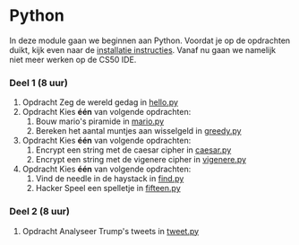 # Python

In deze module gaan we beginnen aan Python. Voordat je op de opdrachten duikt, kijk even naar de [installatie instructies](https://progik.mprog.nl/resources/python-installatie). Vanaf nu gaan we namelijk niet meer werken op de CS50 IDE.

### Deel 1 (8 uur)

1. <span class="label label-primary">Opdracht</span> Zeg de wereld gedag in [hello.py](/problems/python-hello)
2. <span class="label label-primary">Opdracht</span> Kies __één__ van volgende opdrachten:
    1. Bouw mario's piramide in [mario.py](/problems/python-mario)
    2. Bereken het aantal muntjes aan wisselgeld in [greedy.py](/problems/python-greedy)
3. <span class="label label-primary">Opdracht</span> Kies __één__ van volgende opdrachten:
    1. Encrypt een string met de caesar cipher in [caesar.py](/problems/python-caesar)
    2. Encrypt een string met de vigenere cipher in [vigenere.py](/problems/python-vigenere)
4. <span class="label label-primary">Opdracht</span> Kies __één__ van volgende opdrachten:
    1. Vind de needle in de haystack in [find.py](/problems/python-find)
    2. <span class="label label-primary">Hacker</span> Speel een spelletje in [fifteen.py](/problems/python-fifteen)

### Deel 2 (8 uur)

1. <span class="label label-primary">Opdracht</span> Analyseer Trump's tweets in [tweet.py](/problems/python-tweet)
